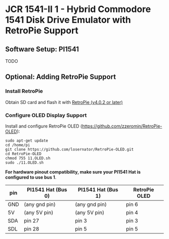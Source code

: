 # JCR 1541-II 1 - Hybrid Commodore 1541 Disk Drive Emulator with RetroPie Support

## Software Setup: PI1541

TODO

## Optional: Adding RetroPie Support

### Install RetroPie

Obtain SD card and flash it with [RetroPie (v4.0.2 or later)](https://retropie.org.uk/)

### Configure OLED Display Support

Install and configure RetroPie OLED (https://github.com/zzeromin/RetroPie-OLED):

    sudo apt-get update
    cd /home/pi
    git clone https://github.com/losernator/RetroPie-OLED.git
    cd RetroPie-OLED
    chmod 755 11.OLED.sh
    sudo ./11.OLED.sh

**For hardware pinout compatibility, make sure your PI1541 Hat is configured to use bus 1**.

| pin             | PI1541 Hat (Bus 0) | PI1541 Hat (Bus 1) | RetroPie OLED |
|-----------------|--------------------|--------------------|---------------|
| GND             | (any gnd pin)      | (any gnd pin)      | pin 6         |
| 5V              | (any 5V pin)       | (any 5V pin)       | pin 4         |
| SDA             | pin 27             | pin 3              | pin 3         |
| SDL             | pin 28             | pin 5              | pin 5         |

